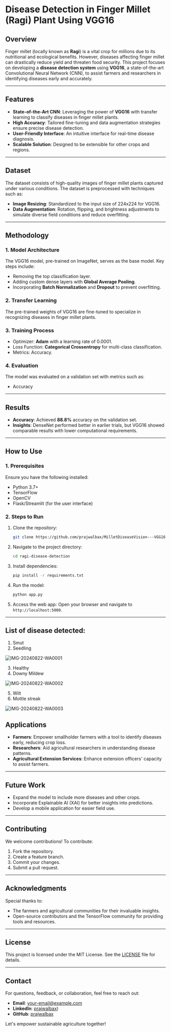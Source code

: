 # Disease Detection in Finger Millet (Ragi) Plant Using VGG16

## Overview
Finger millet (locally known as **Ragi**) is a vital crop for millions due to its nutritional and ecological benefits. However, diseases affecting finger millet can drastically reduce yield and threaten food security. This project focuses on developing a **disease detection system** using **VGG16**, a state-of-the-art Convolutional Neural Network (CNN), to assist farmers and researchers in identifying diseases early and accurately.

---

## Features
- **State-of-the-Art CNN**: Leveraging the power of **VGG16** with transfer learning to classify diseases in finger millet plants.
- **High Accuracy**: Tailored fine-tuning and data augmentation strategies ensure precise disease detection.
- **User-Friendly Interface**: An intuitive interface for real-time disease diagnosis.
- **Scalable Solution**: Designed to be extensible for other crops and regions.

---

## Dataset
The dataset consists of high-quality images of finger millet plants captured under various conditions. The dataset is preprocessed with techniques such as:
- **Image Resizing**: Standardized to the input size of 224x224 for VGG16.
- **Data Augmentation**: Rotation, flipping, and brightness adjustments to simulate diverse field conditions and reduce overfitting.

---

## Methodology
### 1. **Model Architecture**
The VGG16 model, pre-trained on ImageNet, serves as the base model. Key steps include:
- Removing the top classification layer.
- Adding custom dense layers with **Global Average Pooling**.
- Incorporating **Batch Normalization** and **Dropout** to prevent overfitting.

### 2. **Transfer Learning**
The pre-trained weights of VGG16 are fine-tuned to specialize in recognizing diseases in finger millet plants.

### 3. **Training Process**
- Optimizer: **Adam** with a learning rate of 0.0001.
- Loss Function: **Categorical Crossentropy** for multi-class classification.
- Metrics: Accuracy.

### 4. **Evaluation**
The model was evaluated on a validation set with metrics such as:
- Accuracy

---

## Results
- **Accuracy**: Achieved **88.8%** accuracy on the validation set.
- **Insights**: DenseNet performed better in earlier trials, but VGG16 showed comparable results with lower computational requirements.

---

## How to Use
### 1. **Prerequisites**
Ensure you have the following installed:
- Python 3.7+
- TensorFlow
- OpenCV
- Flask/Streamlit (for the user interface)

### 2. **Steps to Run**
1. Clone the repository:
   ```bash
   git clone https://github.com/prajwalbax/MilletDiseaseVision---VGG16-.git
   ```
2. Navigate to the project directory:
   ```bash
   cd ragi-disease-detection
   ```
3. Install dependencies:
   ```bash
   pip install -r requirements.txt
   ```
4. Run the model:
   ```bash
   python app.py
   ```
5. Access the web app:
   Open your browser and navigate to `http://localhost:5000`.

---
## List of disease detected:

1. Smut 
2. Seedling
   
![IMG-20240822-WA0001](https://github.com/user-attachments/assets/9844efc6-7a08-4ac5-b1bd-5ae396ce52c3)

3. Healthy
4. Downy Mildew
   
![IMG-20240822-WA0002](https://github.com/user-attachments/assets/ac09d1b5-f93a-4632-b249-0c4b5ae4a7e7)

5. Wilt
6. Mottle streak

![IMG-20240822-WA0003](https://github.com/user-attachments/assets/bcb0ae2b-b6eb-48fd-bae4-b96db735c658)



## Applications
- **Farmers**: Empower smallholder farmers with a tool to identify diseases early, reducing crop loss.
- **Researchers**: Aid agricultural researchers in understanding disease patterns.
- **Agricultural Extension Services**: Enhance extension officers' capacity to assist farmers.

---

## Future Work
- Expand the model to include more diseases and other crops.
- Incorporate Explainable AI (XAI) for better insights into predictions.
- Develop a mobile application for easier field use.

---

## Contributing
We welcome contributions! To contribute:
1. Fork the repository.
2. Create a feature branch.
3. Commit your changes.
4. Submit a pull request.

---

## Acknowledgments
Special thanks to:
- The farmers and agricultural communities for their invaluable insights.
- Open-source contributors and the TensorFlow community for providing tools and resources.

---

## License
This project is licensed under the MIT License. See the [LICENSE](LICENSE) file for details.

---

## Contact
For questions, feedback, or collaboration, feel free to reach out:
- **Email**: your-email@example.com
- **LinkedIn**: [prajwalbax](https://www.linkedin.com/in/prajwal-bax/))
- **GitHub**: [prajwalbax](https://github.com/prajwalbax)

Let's empower sustainable agriculture together!

